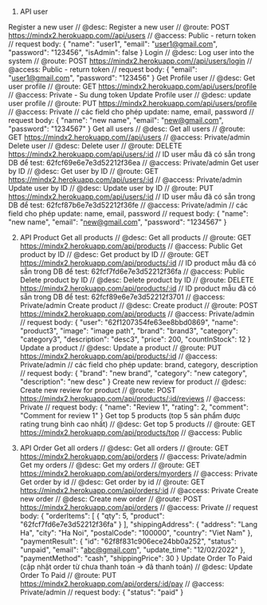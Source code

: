 1. API user

Register a new user
// @desc: Register a new user
// @route: POST https://mindx2.herokuapp.com//api/users
// @access: Public - return token
// request body:
{
    "name": "user1",
    "email": "user1@gmail.com",
    "password": "123456",
    "isAdmin": false
}
Login
// @desc: Log user into the system
// @route: POST https://mindx2.herokuapp.com//api/users/login
// @access: Public - return token
// request body:
{
    "email": "user1@gmail.com",
    "password": "123456"
}
Get Profile user
// @desc: Get user profile
// @route: GET https://mindx2.herokuapp.com/api/users/profile
// @access: Private - Su dung token
Update Profile user
// @desc: update user profile
// @route: PUT https://mindx2.herokuapp.com/api/users/profile
// @access: Private
// các field cho phép update: name, email, password
// request body:
{
    "name": "new name",
    "email": "new@gmail.com",
    "password": "1234567"
}
Get all users
// @desc: Get all users
// @route: GET https://mindx2.herokuapp.com//api/users
// @access: Private/admin
Delete user
// @desc: Delete user
// @route: DELETE https://mindx2.herokuapp.com/api/users/:id
// ID user mẫu đã có sẵn trong DB để test: 62fcf69e6e7e3d52212f36ea
// @access: Private/admin
Get user by ID
// @desc: Get user by ID
// @route: GET https://mindx2.herokuapp.com/api/users/:id
// @access: Private/admin
Update user by ID
// @desc: Update user by ID
// @route: PUT https://mindx2.herokuapp.com/api/users/:id
// ID user mẫu đã có sẵn trong DB để test: 62fcf87b6e7e3d52212f36fe
// @access: Private/admin
// các field cho phép update: name, email, password
// request body:
{
    "name": "new name",
    "email": "new@gmail.com",
    "password": "1234567"
}


2. API Product
Get all products
// @desc: Get all products
// @route: GET https://mindx2.herokuapp.com/api/products
// @access: Public
Get product by ID
// @desc: Get product by ID
// @route: GET https://mindx2.herokuapp.com/api/products/:id
// ID product mẫu đã có sẵn trong DB để test: 62fcf7fd6e7e3d52212f36fa
// @access: Public
Delete product by ID
// @desc: Delete product by ID
// @route: DELETE https://mindx2.herokuapp.com/api/products/:id
// ID product mẫu đã có sẵn trong DB để test: 62fcf89e6e7e3d52212f3701
// @access: Private/admin
Create product
// @desc: Create product
// @route: POST https://mindx2.herokuapp.com/api/products
// @access: Private/admin
// request body:
{
    "user": "62f1207354fe63ee8bbd0869",
    "name": "product3",
    "image": "image path",
    "brand": "brand3",
    "category": "category3",
    "description": "desc3",
    "price": 200,
    "countInStock": 12
}
Update a product
// @desc: Update a product
// @route: PUT https://mindx2.herokuapp.com/api/products/:id
// @access: Private/admin
// các field cho phép update: brand, category, description
// request body:
{
    "brand": "new brand",
    "category": "new category",
    "description": "new desc"
}
Create new review for product
// @desc: Create new review for product
// @route: POST https://mindx2.herokuapp.com/api/products/:id/reviews
// @access: Private
// request body:
{
    "name": "Review 1",
    "rating": 2,
    "comment": "Comment for review 1"
}
Get top 5 products (top 5 sản phẩm được rating trung bình cao nhất)
// @desc: Get top 5 products
// @route: GET https://mindx2.herokuapp.com/api/products/top
// @access: Public


3. API Order
Get all orders
// @desc: Get all orders
// @route: GET https://mindx2.herokuapp.com/api/orders
// @access: Private/admin
Get my orders
// @desc: Get my orders
// @route: GET https://mindx2.herokuapp.com/api/orders/myorders
// @access: Private
Get order by id
// @desc: Get order by id
// @route: GET https://mindx2.herokuapp.com/api/orders/:id
// @access: Private
Create new order
// @desc: Create new order
// @route: POST https://mindx2.herokuapp.com/api/orders
// @access: Private
// request body:
{
    "orderItems": [
        {
            "qty": 5,
            "product": "62fcf7fd6e7e3d52212f36fa"
        }
    ],
    "shippingAddress": {
        "address": "Lang Ha",
        "city": "Ha Noi",
        "postalCode": "100000",
        "country": "Viet Nam"
    },
    "paymentResult": {
        "id": "62f8f831c906ece24bb0a252",
        "status": "unpaid",
        "email": "abc@gmail.com",
        "update_time": "12/02/2022"
    },
    "paymentMethod": "cash",
    "shippingPrice": 30
}
Update Order To Paid (cập nhật order từ chưa thanh toán -> đã thanh toán)
// @desc: Update Order To Paid
// @route: PUT https://mindx2.herokuapp.com/api/orders/:id/pay
// @access: Private/admin
// request body:
{
    "status": "paid"
}
